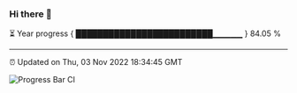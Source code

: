 ### Hi there 👋

⏳ Year progress { █████████████████████████▁▁▁▁▁ } 84.05 %

---

⏰ Updated on Thu, 03 Nov 2022 18:34:45 GMT

![Progress Bar CI](https://github.com/ZhaoGui/ZhaoGui/workflows/Progress%20Bar%20CI/badge.svg)
